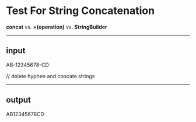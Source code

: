# Test For String Concatenation
**concat** vs. **+(operation)** vs. **StringBuilder**

---
input
---

AB-12345678-CD

// delete hyphen and concate strings

---
output
---

AB12345678CD
